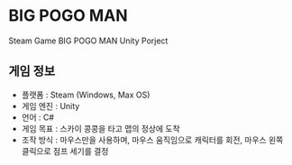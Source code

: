 # BIG POGO MAN
Steam Game BIG POGO MAN Unity Porject

## 게임 정보
+ 플랫폼 : Steam (Windows, Max OS)
+ 게임 엔진 : Unity
+ 언어 : C#
+ 게임 목표 : 스카이 콩콩을 타고 맵의 정상에 도착
+ 조작 방식 : 마우스만을 사용하며, 마우스 움직임으로 캐릭터를 회전,
             마우스 왼쪽 클릭으로 점프 세기를 결정
